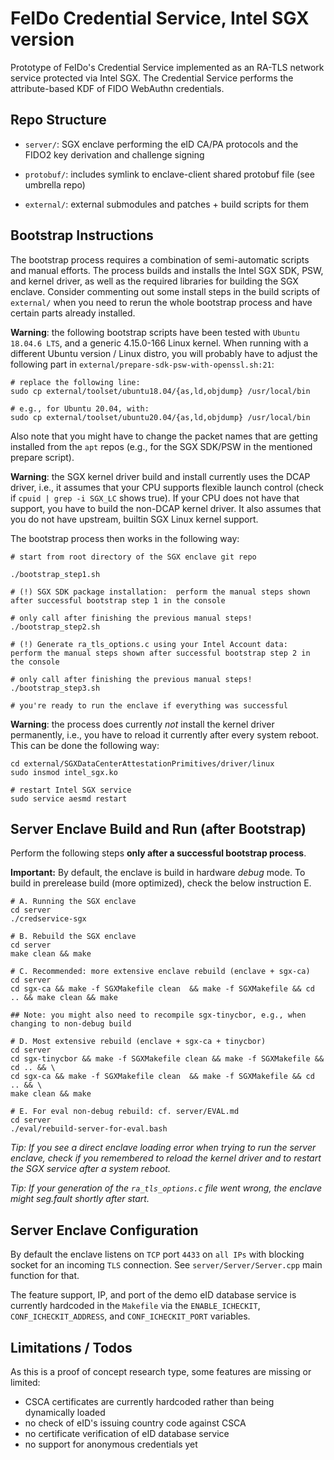# FeIDo Credential Service, Intel SGX version
Prototype of FeIDo's Credential Service implemented as an RA-TLS network service
protected via Intel SGX.
The Credential Service performs the attribute-based KDF of FIDO WebAuthn credentials.


## Repo Structure
* `server/`: SGX enclave performing the eID CA/PA protocols and the FIDO2 key derivation and challenge signing

* `protobuf/`: includes symlink to enclave-client shared protobuf file (see umbrella repo)

* `external/`: external submodules and patches + build scripts for them

## Bootstrap Instructions
The bootstrap process requires a combination of semi-automatic scripts and manual efforts.
The process builds and installs the Intel SGX SDK, PSW, and kernel driver, as well as the required libraries for building the SGX enclave.
Consider commenting out some install steps in the build scripts of `external/` when you need to rerun the whole bootstrap process and have certain parts already installed.

**Warning**: the following bootstrap scripts have been tested with `Ubuntu 18.04.6 LTS`, and a generic 4.15.0-166 Linux kernel.
When running with a different Ubuntu version / Linux distro, you will probably have to adjust the following part in `external/prepare-sdk-psw-with-openssl.sh:21`:
```
# replace the following line:
sudo cp external/toolset/ubuntu18.04/{as,ld,objdump} /usr/local/bin

# e.g., for Ubuntu 20.04, with:
sudo cp external/toolset/ubuntu20.04/{as,ld,objdump} /usr/local/bin
```
Also note that you might have to change the packet names that are getting installed from the `apt` repos (e.g., for the SGX SDK/PSW in the mentioned prepare script).

**Warning**: the SGX kernel driver build and install currently uses the DCAP driver, i.e., it assumes that your CPU supports flexible launch control (check if `cpuid | grep -i SGX_LC` shows true).
If your CPU does not have that support, you have to build the non-DCAP kernel driver.
It also assumes that you do not have upstream, builtin SGX Linux kernel support.

The bootstrap process then works in the following way:
```
# start from root directory of the SGX enclave git repo

./bootstrap_step1.sh

# (!) SGX SDK package installation:  perform the manual steps shown after successful bootstrap step 1 in the console

# only call after finishing the previous manual steps!
./bootstrap_step2.sh

# (!) Generate ra_tls_options.c using your Intel Account data:  perform the manual steps shown after successful bootstrap step 2 in the console

# only call after finishing the previous manual steps!
./bootstrap_step3.sh

# you're ready to run the enclave if everything was successful
```

**Warning**: the process does currently *not* install the kernel driver permanently, i.e., you have to reload it currently after every system reboot. This can be done the following way:
```
cd external/SGXDataCenterAttestationPrimitives/driver/linux
sudo insmod intel_sgx.ko

# restart Intel SGX service
sudo service aesmd restart
```


## Server Enclave Build and Run (after Bootstrap)
Perform the following steps **only after a successful bootstrap process**.

**Important:** By default, the enclave is build in hardware *debug* mode.
To build in prerelease build (more optimized), check the below instruction E.

```
# A. Running the SGX enclave
cd server
./credservice-sgx

# B. Rebuild the SGX enclave
cd server
make clean && make

# C. Recommended: more extensive enclave rebuild (enclave + sgx-ca)
cd server
cd sgx-ca && make -f SGXMakefile clean  && make -f SGXMakefile && cd .. && make clean && make

## Note: you might also need to recompile sgx-tinycbor, e.g., when changing to non-debug build

# D. Most extensive rebuild (enclave + sgx-ca + tinycbor)
cd server
cd sgx-tinycbor && make -f SGXMakefile clean && make -f SGXMakefile && cd .. && \
cd sgx-ca && make -f SGXMakefile clean  && make -f SGXMakefile && cd .. && \
make clean && make

# E. For eval non-debug rebuild: cf. server/EVAL.md
cd server
./eval/rebuild-server-for-eval.bash
```

*Tip: If you see a direct enclave loading error when trying to run the server enclave,
check if you remembered to reload the kernel driver and to restart the SGX service after a system reboot.*

*Tip: If your generation of the `ra_tls_options.c` file went wrong, the enclave might
seg.fault shortly after start.*


## Server Enclave Configuration
By default the enclave listens on `TCP` port `4433` on `all IPs` with blocking socket for an incoming `TLS` connection.
See `server/Server/Server.cpp` main function for that.

The feature support, IP, and port of the demo eID database service is currently hardcoded in the `Makefile` via the `ENABLE_ICHECKIT`, `CONF_ICHECKIT_ADDRESS`, and `CONF_ICHECKIT_PORT` variables.


## Limitations / Todos
As this is a proof of concept research type, some features are missing or limited:
* CSCA certificates are currently hardcoded rather than being dynamically loaded
* no check of eID's issuing country code against CSCA
* no certificate verification of eID database service
* no support for anonymous credentials yet
